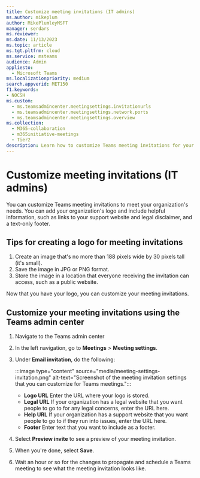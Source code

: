 ```yaml
---
title: Customize meeting invitations (IT admins)
ms.author: mikeplum
author: MikePlumleyMSFT
manager: serdars
ms.reviewer: 
ms.date: 11/13/2023
ms.topic: article
ms.tgt.pltfrm: cloud
ms.service: msteams
audience: Admin
appliesto: 
  - Microsoft Teams
ms.localizationpriority: medium
search.appverid: MET150
f1.keywords:
- NOCSH
ms.custom: 
  - ms.teamsadmincenter.meetingsettings.invitationurls
  - ms.teamsadmincenter.meetingsettings.network.ports
  - ms.teamsadmincenter.meetingsettings.overview
ms.collection: 
  - M365-collaboration
  - m365initiative-meetings
  - Tier2
description: Learn how to customize Teams meeting invitations for your organization.
---
```


# Customize meeting invitations (IT admins)

You can customize Teams meeting invitations to meet your organization's needs. You can add your organization's logo and include helpful information, such as links to your support website and legal disclaimer, and a text-only footer.

## Tips for creating a logo for meeting invitations

1. Create an image that's no more than 188 pixels wide by 30 pixels tall (it's small).
2. Save the image in JPG or PNG format.
3. Store the image in a location that everyone receiving the invitation can access, such as a public website.

Now that you have your logo, you can customize your meeting invitations.

## Customize your meeting invitations using the Teams admin center

1. Navigate to the Teams admin center
2. In the left navigation, go to **Meetings** > **Meeting settings**.
3. Under **Email invitation**, do the following:

    :::image type="content" source="media/meeting-settings-invitation.png" alt-text="Screenshot of the meeting invitation settings that you can customize for Teams meetings.":::

    - **Logo URL** Enter the URL where your logo is stored.
    - **Legal URL** If your organization has a legal website that you want people to go to for any legal concerns, enter the URL here.
    - **Help URL** If your organization has a support website that you want people to go to if they run into issues, enter the URL here.
    - **Footer** Enter text that you want to include as a footer.
4. Select **Preview invite** to see a preview of your meeting invitation.
5. When you're done, select **Save**.
6. Wait an hour or so for the changes to propagate and schedule a Teams meeting to see what the meeting invitation looks like.  
